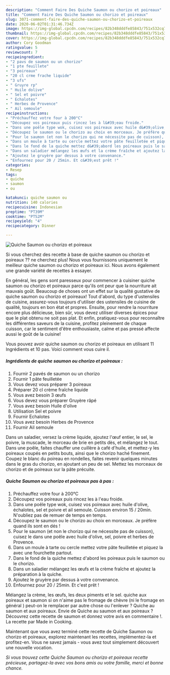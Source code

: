 ```yaml
---
description: "Comment Faire Des Quiche Saumon ou chorizo et poireaux"
title: "Comment Faire Des Quiche Saumon ou chorizo et poireaux"
slug: 3071-comment-faire-des-quiche-saumon-ou-chorizo-et-poireaux
date: 2020-06-02T01:31:46.734Z
image: https://img-global.cpcdn.com/recipes/82b348dddfe85843/751x532cq70/quiche-saumon-ou-chorizo-et-poireaux-photo-principale-de-la-recette.jpg
thumbnail: https://img-global.cpcdn.com/recipes/82b348dddfe85843/751x532cq70/quiche-saumon-ou-chorizo-et-poireaux-photo-principale-de-la-recette.jpg
cover: https://img-global.cpcdn.com/recipes/82b348dddfe85843/751x532cq70/quiche-saumon-ou-chorizo-et-poireaux-photo-principale-de-la-recette.jpg
author: Cory Goodman
ratingvalue: 5
reviewcount: 7
recipeingredient:
- "2 pavs de saumon ou un chorizo"
- "1 pte feuillete"
- "3 poireaux"
- "20 cl crme frache liquide"
- "3 ufs"
- " Gruyre rp"
- " Huile dolive"
- " Sel et poivre"
- " Echalotes"
- " Herbes de Provence"
- " Ail semoule"
recipeinstructions:
- "Préchauffez votre four à 200°C"
- "Découpez vos poireaux puis rincez les à l&#39;eau froide."
- "Dans une poêle type wok, cuisez vos poireaux avec huile d&#39;olive, échalotes, sel et poivre et ail semoule. Cuisson environ 15 / 20min. N&#39;oubliez pas de remuer de temps en temps."
- "Découpez le saumon ou le chorizo au choix en morceaux. Je préfère quand ils sont en dés !"
- "Pour le saumon (et non le chorizo qui ne nécessite pas de cuisson), cuisez le dans une poêle avec huile d&#39;olive, sel, poivre et herbes de Provence."
- "Dans un moule à tarte ou cercle mettez votre pâte feuilletée et piquez la avec une fourchette partout."
- "Dans le fond de la quiche mettez d&#39;abord les poireaux puis le saumon ou le chorizo."
- "Dans un saladier mélangez les œufs et la crème fraîche et ajoutez la préparation à la quiche."
- "Ajoutez le gruyère par dessus à votre convenance."
- "Enfournez pour 20 / 25min. Et c&#39;est prêt !"
categories:
- Resep
tags:
- quiche
- saumon
- ou

katakunci: quiche saumon ou 
nutrition: 140 calories
recipecuisine: Indonesian
preptime: "PT39M"
cooktime: "PT52M"
recipeyield: "4"
recipecategory: Dinner

---
```



![Quiche Saumon ou chorizo et poireaux](https://img-global.cpcdn.com/recipes/82b348dddfe85843/751x532cq70/quiche-saumon-ou-chorizo-et-poireaux-photo-principale-de-la-recette.jpg)

Si vous cherchez des recette à base de quiche saumon ou chorizo et poireaux ?? ne cherchez plus! Nous vous fournissons uniquement le meilleur quiche saumon ou chorizo et poireaux ici. Nous avons également une grande variété de recettes à essayer.

En général, les gens sont paresseux pour commencer à cuisiner quiche saumon ou chorizo et poireaux parce qu'ils ont peur que la nourriture ait mauvais goût. Beaucoup de choses ont un effet sur la qualité gustative de quiche saumon ou chorizo et poireaux! Tout d'abord, du type d'ustensiles de cuisine, assurez-vous toujours d'utiliser des ustensiles de cuisine de qualité, toujours en bon état et propres. Ensuite, pour rendre la nourriture encore plus délicieuse, bien sûr, vous devez utiliser diverses épices pour que le plat obtenu ne soit pas plat. Et enfin, pratiquez-vous pour reconnaître les différentes saveurs de la cuisine, profitez pleinement de chaque cuisson, car le sentiment d'être enthousiaste, calme et pas pressé affecte aussi le goût de la cuisine!

<!--inarticleads1-->

Vous pouvez avoir quiche saumon ou chorizo et poireaux en utilisant 11 Ingrédients et 10 pas. Voici comment vous cuire il.

##### Ingrédients de quiche saumon ou chorizo et poireaux :

1. Fournir 2 pavés de saumon ou un chorizo
1. Fournir 1 pâte feuilletée
1. Vous devez vous préparer 3 poireaux
1. Préparer 20 cl crème fraîche liquide
1. Vous avez besoin 3 œufs
1. Vous devez vous préparer  Gruyère râpé
1. Vous avez besoin  Huile d&#39;olive
1. Utilisation  Sel et poivre
1. Fournir  Echalotes
1. Vous avez besoin  Herbes de Provence
1. Fournir  Ail semoule


Dans un saladier, versez la crème liquide, ajoutez l&#39;œuf entier, le sel, le poivre, la muscade, le morceau de brie en petits dès, et mélangez le tout. Dans une poêle, faites chauffer une cuillère à café d&#39;huile, et mettez-y les poireaux coupés en petits bouts, ainsi que le chorizo haché finement. Coupez le blanc du poireau en rondelles, faites revenir quelques minutes dans le gras du chorizo, en ajoutant un peu de sel. Mettez les morceaux de chorizo et de poireaux sur la pâte précuite. 

<!--inarticleads2-->

##### Quiche Saumon ou chorizo et poireaux pas à pas :

1. Préchauffez votre four à 200°C
1. Découpez vos poireaux puis rincez les à l&#39;eau froide.
1. Dans une poêle type wok, cuisez vos poireaux avec huile d&#39;olive, échalotes, sel et poivre et ail semoule. Cuisson environ 15 / 20min. N&#39;oubliez pas de remuer de temps en temps.
1. Découpez le saumon ou le chorizo au choix en morceaux. Je préfère quand ils sont en dés !
1. Pour le saumon (et non le chorizo qui ne nécessite pas de cuisson), cuisez le dans une poêle avec huile d&#39;olive, sel, poivre et herbes de Provence.
1. Dans un moule à tarte ou cercle mettez votre pâte feuilletée et piquez la avec une fourchette partout.
1. Dans le fond de la quiche mettez d&#39;abord les poireaux puis le saumon ou le chorizo.
1. Dans un saladier mélangez les œufs et la crème fraîche et ajoutez la préparation à la quiche.
1. Ajoutez le gruyère par dessus à votre convenance.
1. Enfournez pour 20 / 25min. Et c&#39;est prêt !


Mélangez la crème, les œufs, les deux piments et le sel. quiche aux poireaux et saumon si on n&#39;aime pas le fromage de chèvre (ni le fromage en général ) peut-on le remplacer par autre chose ou l&#39;enlever ? Quiche au saumon et aux poireaux. Envie de Quiche au saumon et aux poireaux ? Découvrez cette recette de saumon et donnez votre avis en commentaire !. La recette par Made in Cooking. 

<!--inarticleads1-->

<p>
Maintenant que vous avez terminé cette recette de Quiche Saumon ou chorizo et poireaux, explorez maintenant les recettes, implémentez-la et profitez-en. Vous ne savez jamais - vous avez tout simplement découvert une nouvelle vocation.
</p>

<p>
<i>Si vous trouvez cette Quiche Saumon ou chorizo et poireaux recette précieuse, partagez-la avec vos bons amis ou votre famille, merci et bonne chance.</i>
</p>
